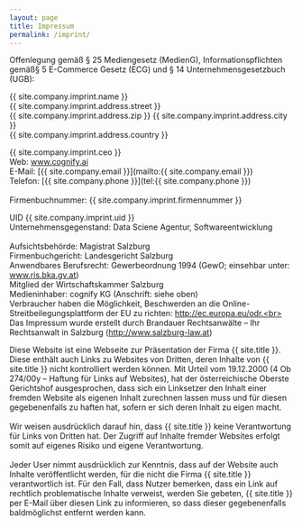 ```yaml
---
layout: page
title: Impressum
permalink: /imprint/
---
```

Offenlegung gemäß § 25 Mediengesetz (MedienG), Informationspflichten gemäß§ 5 E-Commerce Ge­setz (ECG) und § 14 Unternehmensgesetzbuch (UGB):


{{ site.company.imprint.name }}<br>
{{ site.company.imprint.address.street }}<br>
{{ site.company.imprint.address.zip }} {{ site.company.imprint.address.city }}<br>
{{ site.company.imprint.address.country }}<br>

{{ site.company.imprint.ceo }}<br>
Web: www.cognify.ai<br>
E-Mail: [{{ site.company.email }}](mailto:{{ site.company.email }})<br>
Telefon: [{{ site.company.phone }}](tel:{{ site.company.phone }})<br><br>
Firmenbuchnummer: {{ site.company.imprint.firmennummer }}<br>

UID {{ site.company.imprint.uid }}<br>
Unternehmensgegenstand: Data Sciene Agentur, Softwareentwicklung<br><br>
Aufsichtsbehörde: Magistrat Salzburg<br>
Firmenbuchgericht: Landesgericht Salzburg<br>
Anwendbares Berufsrecht: Gewerbeordnung 1994 (GewO; einsehbar unter: www.ris.bka.gv.at)<br>
Mitglied der Wirtschaftskammer Salzburg<br>
Medieninhaber: cognify KG (Anschrift: siehe oben)<br>
Verbraucher haben die Möglichkeit, Beschwerden an die Online-Streitbeilegungsplattform der EU zu richten: http://ec.europa.eu/odr.<br>
Das Impressum wurde erstellt durch Brandauer Rechtsanwälte – Ihr Rechtsanwalt in Salzburg (http://www.salzburg-law.at)

 


Diese Website ist eine Webseite zur Präsentation der Firma {{ site.title }}. Diese enthält auch Links zu Websites von Dritten, deren Inhalte von {{ site.title }} nicht kontrolliert werden können. Mit Urteil vom 19.12.2000 (4 Ob 274/00y – Haftung für Links auf Websites), hat der österreichische Oberste Gerichtshof ausgesprochen, dass sich ein Linksetzer den Inhalt einer fremden Website als eigenen Inhalt zurechnen lassen muss und für diesen gegebenenfalls zu haften hat, sofern er sich deren Inhalt zu eigen macht.<br><br>
Wir weisen ausdrücklich darauf hin, dass {{ site.title }} keine Verantwortung für Links von Dritten hat. Der Zugriff auf Inhalte fremder Websites erfolgt somit auf eigenes Risiko und eigene Verantwortung.<br><br>
Jeder User nimmt ausdrücklich zur Kenntnis, dass auf der Website auch Inhalte veröffentlicht werden, für die nicht die Firma {{ site.title }} verantwortlich ist. Für den Fall, dass Nutzer bemerken, dass ein Link auf rechtlich problematische Inhalte verweist, werden Sie gebeten, {{ site.title }} per E-Mail über diesen Link zu informieren, so dass dieser gegebenenfalls baldmöglichst entfernt werden kann.
